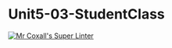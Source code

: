 # Unit5-03-StudentClass
[![Mr Coxall's Super Linter](https://github.com/ICS4U-Programming-Zak-G/Unit5-03-StudentClass/workflows/Mr%20Coxall's%20Super%20Linter/badge.svg)](https://github.com/ICS4U-Programming-Zak-G/Unit5-03-StudentClass/actions/)

